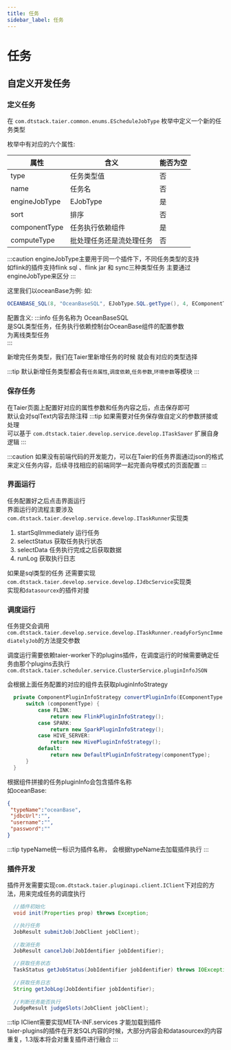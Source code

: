 ```yaml
---
title: 任务
sidebar_label: 任务
---
```

# 任务
## 自定义开发任务

### 定义任务
在 `com.dtstack.taier.common.enums.EScheduleJobType` 枚举中定义一个新的任务类型

枚举中有对应的六个属性:  

| 属性   | 含义 | 能否为空 | 
| --------- | ------- | ----|
| type      |  任务类型值| 否|
| name      |  任务名 | 否|
| engineJobType      | EJobType|是
| sort     | 排序 |否
| componentType     | 任务执行依赖组件 |是
| computeType     | 批处理任务还是流处理任务 |否


:::caution
engineJobType主要用于同一个插件下，不同任务类型的支持  
如flink的插件支持flink sql 、flink jar 和 sync三种类型任务
主要通过engineJobType来区分
:::



这里我们以oceanBase为例:
如:
```java
OCEANBASE_SQL(8, "OceanBaseSQL", EJobType.SQL.getType(), 4, EComponentType.OCEAN_BASE, EComputeType.BATCH)
```


配置含义:
:::info
 任务名称为 OceanBaseSQL  
 是SQL类型任务，任务执行依赖控制台OceanBase组件的配置参数  
 为离线类型任务  
:::

新增完任务类型，我们在Taier里新增任务的时候 就会有对应的类型选择

:::tip
默认新增任务类型都会有`任务属性`,`调度依赖`,`任务参数`,`环境参数`等模块
:::

### 保存任务
在Taier页面上配置好对应的属性参数和任务内容之后，点击保存即可  
默认会对sqlText内容去除注释
:::tip
如果需要对任务保存做自定义的参数拼接或处理   
可以基于 `com.dtstack.taier.develop.service.develop.ITaskSaver` 扩展自身逻辑
:::

:::caution
如果没有前端代码的开发能力，可以在Taier的任务界面通过json的格式来定义任务内容，后续寻找相应的前端同学一起完善向导模式的页面配置
:::

### 界面运行

任务配置好之后点击界面运行  
界面运行的流程主要涉及 `com.dtstack.taier.develop.service.develop.ITaskRunner`实现类
1. startSqlImmediately 运行任务
2. selectStatus 获取任务执行状态
3. selectData 任务执行完成之后获取数据
4. runLog 获取执行日志

如果是sql类型的任务 还需要实现`com.dtstack.taier.develop.service.develop.IJdbcService`实现类  
实现和`datasourcex`的插件对接

### 调度运行
任务提交会调用`com.dtstack.taier.develop.service.develop.ITaskRunner.readyForSyncImmediatelyJob`的方法提交参数  

调度运行需要依赖taier-worker下的plugins插件，在调度运行的时候需要确定任务由那个plugins去执行
`com.dtstack.taier.scheduler.service.ClusterService.pluginInfoJSON`  

会根据上面任务配置的对应的组件去获取pluginInfoStrategy
```java
  private ComponentPluginInfoStrategy convertPluginInfo(EComponentType componentType) {
      switch (componentType) {
          case FLINK:
              return new FlinkPluginInfoStrategy();
          case SPARK:
              return new SparkPluginInfoStrategy();
          case HIVE_SERVER:
              return new HivePluginInfoStrategy();
          default:
              return new DefaultPluginInfoStrategy(componentType);
      }
  }
```
根据组件拼接的任务pluginInfo会包含插件名称  
如oceanBase: 
```json
{
 "typeName":"oceanBase",
 "jdbcUrl":"",
 "username":"",
 "password":""
}
```
:::tip
typeName统一标识为插件名称， 会根据typeName去加载插件执行
:::

### 插件开发

插件开发需要实现`com.dtstack.taier.pluginapi.client.IClient`下对应的方法，用来完成任务的调度执行
```java
  //插件初始化
  void init(Properties prop) throws Exception;

  //执行任务
  JobResult submitJob(JobClient jobClient);
  
  //取消任务
  JobResult cancelJob(JobIdentifier jobIdentifier);

  //获取任务状态
  TaskStatus getJobStatus(JobIdentifier jobIdentifier) throws IOException;
  
  //获取任务日志
  String getJobLog(JobIdentifier jobIdentifier);
  
  //判断任务能否执行
  JudgeResult judgeSlots(JobClient jobClient);
```
:::tip
IClient需要实现META-INF.services 才能加载到插件  
taier-plugins的插件在开发SQL内容的时候，大部分内容会和datasourcex的内容重复，1.3版本将会对重复插件进行融合
:::



